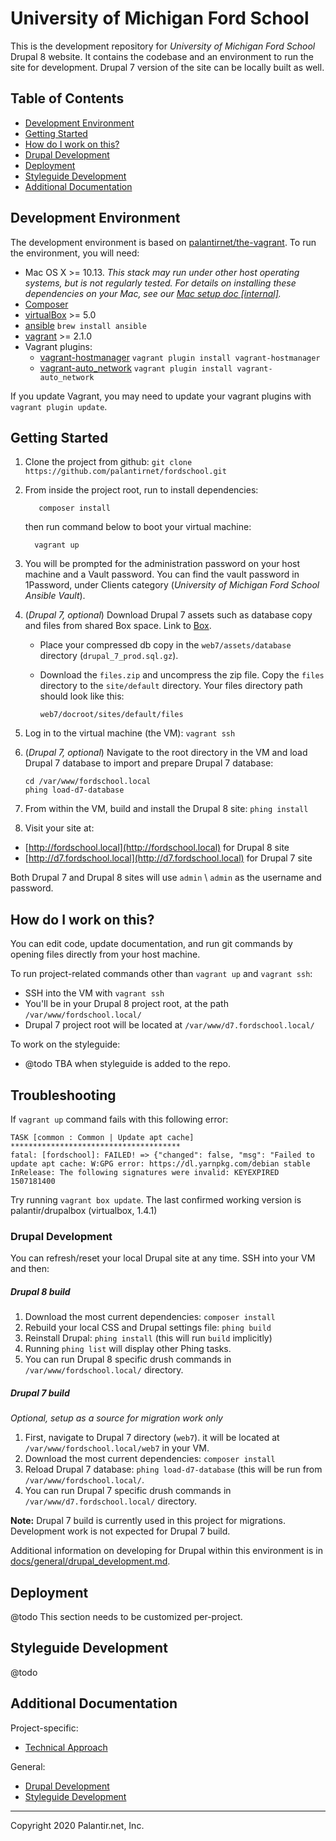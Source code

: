# University of Michigan Ford School

This is the development repository for *University of Michigan Ford School* Drupal 8 website.
It contains the codebase and an environment to run the site for development. Drupal 7 version of the site can be locally built as well.

## Table of Contents

* [Development Environment](#development-environment)
* [Getting Started](#getting-started)
* [How do I work on this?](#how-do-i-work-on-this)
* [Drupal Development](#drupal-development)
* [Deployment](#Deployment)
* [Styleguide Development](#styleguide-development)
* [Additional Documentation](#additional-documentation)

## Development Environment

The development environment is based on [palantirnet/the-vagrant](https://github.com/palantirnet/the-vagrant).
To run the environment, you will need:

* Mac OS X >= 10.13. _This stack may run under other host operating systems, but is not regularly tested.
For details on installing these dependencies on your Mac,
see our [Mac setup doc [internal]](https://github.com/palantirnet/documentation/wiki/Mac-Setup)._
* [Composer](https://getcomposer.org)
* [virtualBox](https://www.virtualbox.org/wiki/Downloads) >= 5.0
* [ansible](https://github.com/ansible/ansible) `brew install ansible`
* [vagrant](https://www.vagrantup.com/) >= 2.1.0
* Vagrant plugins:
  * [vagrant-hostmanager](https://github.com/smdahlen/vagrant-hostmanager) `vagrant plugin install vagrant-hostmanager`
  * [vagrant-auto_network](https://github.com/oscar-stack/vagrant-auto_network) `vagrant plugin install vagrant-auto_network`

If you update Vagrant, you may need to update your vagrant plugins with `vagrant plugin update`.

## Getting Started

1. Clone the project from github: `git clone https://github.com/palantirnet/fordschool.git`
2. From inside the project root, run to install dependencies:

    ```
       composer install
    ```
    then run command below to boot your virtual machine:
      ```
        vagrant up
      ```
3. You will be prompted for the administration password on your host machine and a Vault password. You can find the vault password in 1Password, under Clients category (*University of Michigan Ford School Ansible Vault*).

4. (*Drupal 7, optional*) Download Drupal 7 assets such as database copy and files from shared Box space. Link to [Box](https://app.box.com/folder/110397589252).
    - Place your compressed db copy in the `web7/assets/database` directory (`drupal_7_prod.sql.gz`).
    - Download the `files.zip` and uncompress the zip file. Copy the `files` directory to the `site/default` directory. Your files directory path should look like this:

  	    ```
  	    web7/docroot/sites/default/files
  	    ```

5. Log in to the virtual machine (the VM): `vagrant ssh`
6. (*Drupal 7, optional*) Navigate to the root directory in the VM and load Drupal 7 database to import and prepare Drupal 7 database:

     ```
     cd /var/www/fordschool.local
     phing load-d7-database
     ```

6. From within the VM, build and install the Drupal 8 site: `phing install`
7. Visit your site at:
 - [http://fordschool.local](http://fordschool.local) for Drupal 8 site
 - [http://d7.fordschool.local](http://d7.fordschool.local) for Drupal 7 site

 Both Drupal 7 and Drupal 8 sites will use `admin` \ `admin` as the username and password.


## How do I work on this?

You can edit code, update documentation, and run git commands by opening files directly from your host machine.

To run project-related commands other than `vagrant up` and `vagrant ssh`:

* SSH into the VM with `vagrant ssh`
* You'll be in your Drupal 8 project root, at the path `/var/www/fordschool.local/`
* Drupal 7 project root will be located at `/var/www/d7.fordschool.local/`

To work on the styleguide:

* @todo TBA when styleguide is added to the repo.

## Troubleshooting

If `vagrant up` command fails with this following error:
```
TASK [common : Common | Update apt cache] **************************************
fatal: [fordschool]: FAILED! => {"changed": false, "msg": "Failed to update apt cache: W:GPG error: https://dl.yarnpkg.com/debian stable InRelease: The following signatures were invalid: KEYEXPIRED 1507181400
```

Try running `vagrant box update`.
The last confirmed working version is palantir/drupalbox (virtualbox, 1.4.1)

### Drupal Development

You can refresh/reset your local Drupal site at any time. SSH into your VM and then:

##### Drupal 8 build

1. Download the most current dependencies: `composer install`
2. Rebuild your local CSS and Drupal settings file: `phing build`
3. Reinstall Drupal: `phing install` (this will run `build` implicitly)
4. Running `phing list` will display other Phing tasks.
5. You can run Drupal 8 specific drush commands in `/var/www/fordschool.local/` directory.

##### Drupal 7 build
*Optional, setup as a source for migration work only*

1. First, navigate to Drupal 7 directory (`web7`). it will be located at `/var/www/fordschool.local/web7` in your VM.
2. Download the most current dependencies: `composer install`
3. Reload Drupal 7 database: `phing load-d7-database` (this will be run from `/var/www/fordschool.local/`.
4. You can run Drupal 7 specific drush commands in `/var/www/d7.fordschool.local/` directory.

**Note:** Drupal 7 build is currently used in this project for migrations. Development work is not expected for Drupal 7 build.

Additional information on developing for Drupal within this environment is in [docs/general/drupal_development.md](docs/general/drupal_development.md).

## Deployment

@todo This section needs to be customized per-project.

## Styleguide Development

@todo

## Additional Documentation

Project-specific:

* [Technical Approach](docs/technical_approach.md)

General:

* [Drupal Development](docs/general/drupal_development.md)
* [Styleguide Development](docs/general/styleguide_development.md)

----
Copyright 2020 Palantir.net, Inc.
